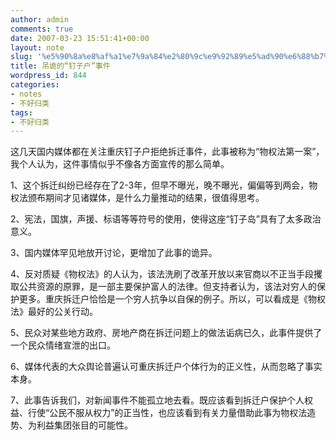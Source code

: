 ```yaml
---
author: admin
comments: true
date: 2007-03-23 15:51:41+00:00
layout: note
slug: '%e5%90%8a%e8%af%a1%e7%9a%84%e2%80%9c%e9%92%89%e5%ad%90%e6%88%b7%e2%80%9d%e4%ba%8b%e4%bb%b6'
title: 吊诡的“钉子户”事件
wordpress_id: 844
categories:
- notes
- 不好归类
tags:
- 不好归类
---
```


这几天国内媒体都在关注重庆钉子户拒绝拆迁事件，此事被称为“物权法第一案”，我个人认为，这件事情似乎不像各方面宣传的那么简单。

1、这个拆迁纠纷已经存在了2-3年，但早不曝光，晚不曝光，偏偏等到两会，物权法颁布期间才见诸媒体，是什么力量推动的结果，很值得思考。

2、宪法，国旗，声援、标语等等符号的使用，使得这座“钉子岛”具有了太多政治意义。

3、国内媒体罕见地放开讨论，更增加了此事的诡异。

4、反对质疑《物权法》的人认为，该法洗刷了改革开放以来官商以不正当手段攫取公共资源的原罪，是一部主要保护富人的法律。但支持者认为，该法对穷人的保护更多。重庆拆迁户恰恰是一个穷人抗争以自保的例子。所以，可以看成是《物权法》最好的公关行动。

5、民众对某些地方政府、房地产商在拆迁问题上的做法诟病已久，此事件提供了一个民众情绪宣泄的出口。

6、媒体代表的大众舆论普遍认可重庆拆迁户个体行为的正义性，从而忽略了事实本身。

7、此事告诉我们，对新闻事件不能孤立地去看。既应该看到拆迁户保护个人权益、行使“公民不服从权力”的正当性，也应该看到有关力量借助此事为物权法造势、为利益集团张目的可能性。
